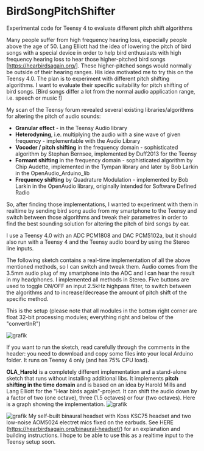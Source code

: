 # BirdSongPitchShifter
Experimental code for Teensy 4 to evaluate different pitch shift algorithms

Many people suffer from high frequency hearing loss, especially people above the age of 50. Lang Elliott had the idea of lowering the pitch of bird songs with a special device in order to help bird enthusiasts with high frequency hearing loss to hear those higher-pitched bird songs [https://hearbirdsagain.org/]. These higher-pitched songs would normally be outside of their hearing ranges. His idea motivated me to try this on the Teensy 4.0. The plan is to experiment with different pitch shifting algorithms. I want to evaluate their specific suitability for pitch shifting of bird songs. [Bird songs differ a lot from the normal audio application range, i.e. speech or music !]

My scan of the Teensy forum revealed several existing libraries/algorithms for altering the pitch of audio sounds:


* **Granular effect** - in the Teensy Audio library
* **Heterodyning**, i.e. multiplying the audio with a sine wave of given frequency - implementable with the Audio Library
* **Vocoder / pitch shifting** in the frequency domain - sophisticated algorithm by Stephan Bernsee, implemented by Duff2013 for the Teensy
* **Formant shifting** in the frequency domain - sophisticated algorithm by Chip Audette, implemented in the Tympan library and later by Bob Larkin in the OpenAudio_Arduino_lib
* **Frequency shifting** by Quadrature Modulation - implemented by Bob Larkin in the OpenAudio library, originally intended for Software Defined Radio 



So, after finding those implementations, I wanted to experiment with them in realtime by sending bird song audio from my smartphone to the Teensy and switch between those algorithms and tweak their parametres in order to find the best sounding solution for altering the pitch of bird songs by ear.

I use a Teensy 4.0 with an ADC PCM1808 and DAC PCM5102a, but it should also run with a Teensy 4 and the Teensy audio board by using the Stereo line inputs.

The following sketch contains a real-time implementation of all the above mentioned methods, so I can switch and tweak them. Audio comes from the 3.5mm audio plug of my smartphone into the ADC and I can hear the result in my headphones. I implemented all methods in Stereo. Five buttons are used to toggle ON/OFF an input 2.5kHz highpass filter, to switch between the algorithms and to increase/decrease the amount of pitch shift of the specific method.

This is the setup (please note that all modules in the bottom right corner are float 32-bit processing modules; everything right and below of the "convertInR")

![grafik](https://user-images.githubusercontent.com/14326464/181578675-f4bb46a2-99e4-4e08-8506-0f7c6fb2127d.png)

If you want to run the sketch, read carefully through the comments in the header: you need to download and copy some files into your local Arduino folder. It runs on Teensy 4 only (and has 75% CPU load). 

**OLA_Harold** is a completely different implementation and a stand-alone sketch that runs without installing additional libs.
It implements **pitch shifting in the time domain** and is based on an idea by Harold Mills and Lang Elliott for the "Hear birds again"-project. It can shift the audio down by a factor of two (one octave), three (1.5 octaves) or four (two octaves). Here is a graph showing the implementation.
![grafik](https://user-images.githubusercontent.com/14326464/194013110-f01d8397-0838-47c0-8373-3df8eebc1835.png)


![grafik](https://user-images.githubusercontent.com/14326464/192025404-fd7cb0a5-075f-4cdd-96d4-60ec2c061aa3.png)
My self-built binaural headset with Koss KSC75 headset and two low-noise AOM5024 electret mics fixed on the earbuds. See HERE (https://hearbirdsagain.org/binaural-headset/) for an explanation and building instructions. I hope to be able to use this as a realtime input to the Teensy setup soon. 
